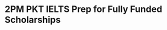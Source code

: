 # 2PM PKT IELTS Prep for Fully Funded Scholarships

<!-- - ## Week 1

   1. [Day 1](https://www.facebook.com/iCodeguru/videos/1618536822223011)
   2. [Day 2]()
   3. [Day 3]()
   4. [Day 4]()
   5. [Day 5]() -->

<!-- - ## Week 

   1. [Day 1]()
   2. [Day 2]()
   3. [Day 3]()
   4. [Day 4]()
   5. [Day 5]() -->


